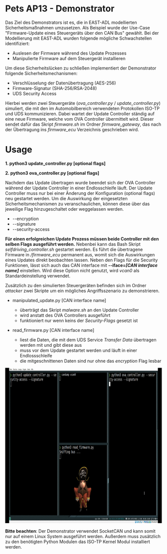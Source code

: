 # Pets AP13 - Demonstrator

Das Ziel des Demonstrators ist es, die in EAST-ADL modellierten Sicherheitsmaßnahmen umzusetzen.
Als Beispiel wurde der Use-Case "Firmware-Update eines Steuergeräts über den CAN Bus" gewählt.
Bei der Modellierung mit EAST-ADL wurden folgende mögliche Schwachstellen identifiziert:

* Auslesen der Firmware während des Update Prozesses
* Manipulierte Firmware auf dem Steuergerät installieren 

Um diese Sicherheitslücken zu schließen implementiert der Demonstrator folgende Sicherheitsmechanismen:

* Verschlüsselung der Datenübertragung (AES-256)
* Firmware-Signatur (SHA-256/RSA-2048)
* UDS Security Access

Hierbei werden zwei Steuergeräte (*ova_controller.py* / *update_controller.py*) simuliert, die mit den im Automobilbereich verwendeten Protokollen ISO-TP und UDS kommunizieren. Dabei wartet der Update Controller ständig auf eine neue Firmware, welche vom OVA Controller übermittelt wird. Dieser sendet dafür das Skript *firmware.sh* im Ordner *firmware_gateway*, das nach der Übertragung ins *firmware_ecu* Verzeichnis geschrieben wird. 


# Usage

**1. python3 update_controller.py [optional flags]**

**2. python3 ova_controller.py [optional flags]**

Nachdem das Update übertragen wurde beendet sich der OVA Controller während der Update Controller in einer Endlosschleife läuft. Der Update Controller muss nur bei einer Änderung der Konfiguration (optional flags) neu gestartet werden. 
Um die Auswirkung der eingesetzten Sicherheitsmechanismen zu veranschaulichen, können diese über das jeweilige Flag hinzugeschaltet oder weggelassen werden.

* --encryption
* --signature
* --security-access

**Für einen erfolgreichen Update Prozess müssen beide Controller mit den selben Flags ausgeführt werden.**
Nebenbei kann das Bash Skript *selfdriving_controller.sh* gestartet werden. Es führt die übertragene Firmware in */firmware_ecu* permanent aus, womit sich die Auswirkungen eines Updates direkt beobachten lassen.
Neben den Flags für die Security Funktionen, lässt sich auch das CAN interface mit **--iface=_[CAN interface name]_** einstellen. Wird diese Option nicht genutzt, wird _vcan0_ als Standardeinstellung verwendet.

Zusätzlich zu den simulierten Steuergeräten befinden sich im Ordner *attacker* zwei Skripte um ein mögliches Angriffsszenario zu demonstrieren.

* manipulated_update.py [CAN interface name]

   - überträgt das Skript *malware.sh* an den Update Controller
   - wird anstatt des OVA Controllers ausgeführt
   - funktioniert nur wenn keins der _Security-Flags_ gesetzt ist

* read_firmware.py [CAN interface name]

   - liest die Daten, die mit dem UDS Service *Transfer Data* übertragen werden mit und gibt diese aus
   - muss vor dem Update gestartet werden und läuft in einer Endlossschleife
   - die mitgeschnittenen Daten sind nur ohne das _encryption_ Flag lesbar

<img src="demonstrator.gif" width="1000" height="500" />

**Bitte beachten**:
Der Demonstrator verwendet SocketCAN und kann somit nur auf einem Linux System ausgeführt werden. Außerdem muss zusätzlich zu den benötigten Python Modulen das ISO-TP Kernel Modul installiert werden.


